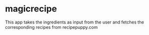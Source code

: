 magicrecipe
===========

This app takes the ingredients as input from the user and fetches the corresponding recipes from recipepuppy.com
